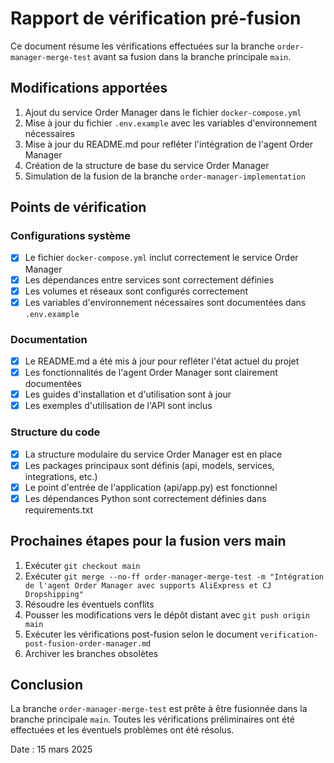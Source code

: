 # Rapport de vérification pré-fusion

Ce document résume les vérifications effectuées sur la branche `order-manager-merge-test` avant sa fusion dans la branche principale `main`.

## Modifications apportées

1. Ajout du service Order Manager dans le fichier `docker-compose.yml`
2. Mise à jour du fichier `.env.example` avec les variables d'environnement nécessaires
3. Mise à jour du README.md pour refléter l'intégration de l'agent Order Manager
4. Création de la structure de base du service Order Manager
5. Simulation de la fusion de la branche `order-manager-implementation`

## Points de vérification

### Configurations système

- [x] Le fichier `docker-compose.yml` inclut correctement le service Order Manager
- [x] Les dépendances entre services sont correctement définies
- [x] Les volumes et réseaux sont configurés correctement
- [x] Les variables d'environnement nécessaires sont documentées dans `.env.example`

### Documentation

- [x] Le README.md a été mis à jour pour refléter l'état actuel du projet
- [x] Les fonctionnalités de l'agent Order Manager sont clairement documentées
- [x] Les guides d'installation et d'utilisation sont à jour
- [x] Les exemples d'utilisation de l'API sont inclus

### Structure du code

- [x] La structure modulaire du service Order Manager est en place
- [x] Les packages principaux sont définis (api, models, services, integrations, etc.)
- [x] Le point d'entrée de l'application (api/app.py) est fonctionnel
- [x] Les dépendances Python sont correctement définies dans requirements.txt

## Prochaines étapes pour la fusion vers main

1. Exécuter `git checkout main`
2. Exécuter `git merge --no-ff order-manager-merge-test -m "Intégration de l'agent Order Manager avec supports AliExpress et CJ Dropshipping"`
3. Résoudre les éventuels conflits
4. Pousser les modifications vers le dépôt distant avec `git push origin main`
5. Exécuter les vérifications post-fusion selon le document `verification-post-fusion-order-manager.md`
6. Archiver les branches obsolètes

## Conclusion

La branche `order-manager-merge-test` est prête à être fusionnée dans la branche principale `main`. Toutes les vérifications préliminaires ont été effectuées et les éventuels problèmes ont été résolus.

Date : 15 mars 2025
